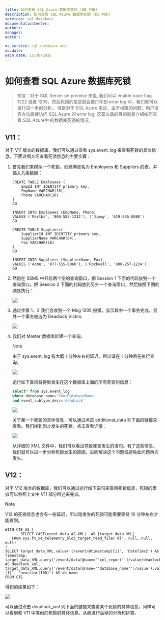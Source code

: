 ```yaml
---
title: 如何查看 SQL Azure 数据库死锁 (DB POD)
description: 如何查看 SQL Azure 数据库死锁 (DB POD)
services: sql-database
documentationCenter: 
authors: 
manager: 
editor: 

ms.service: sql-database-aog
ms.date: 
wacn.date: 11/30/2016
---
```


# 如何查看 SQL Azure 数据库死锁

>前言：对于 SQL Server on premise 来说, 我们可以 enable trace flag 1222 或者 1205，然后死锁的信息就会被打印到 error log 中，我们就可以进行进一步的分析。
但是对于 SQL Azure 来说，由于权限的问题，用户没有办法直接访问 SQL Azure 的 error log, 这篇文章的目的就是介绍如何查看 SQL Azure中 的数据库死锁的情况。

## V11：
对于 V11 版本的数据库，我们可以通过查看 sys.event_log 来查看死锁的具体信息。下面详细介绍查看死锁信息的主要步骤：

1. 首先我们来模拟一个死锁，创建两张名为 Employees 和 Suppliers 的表，并插入几条数据：

    ```
    CREATE TABLE Employees (
        EmpId INT IDENTITY primary key,
        EmpName VARCHAR(16),
        Phone VARCHAR(16)
    )
    GO

    INSERT INTO Employees (EmpName, Phone)
    VALUES ('Martha', '800-555-1212'), ('Jimmy', '619-555-8080')
    GO

    CREATE TABLE Suppliers(
        SupplierId INT IDENTITY primary key,
        SupplierName VARCHAR(64),
        Fax VARCHAR(16)
    )
    GO

    INSERT INTO Suppliers (SupplierName, Fax)
    VALUES ('Acme', '877-555-6060'), ('Rockwell', '800-257-1234')
    GO
    ```

2. 然后在 SSMS 中开启两个空的查询窗口，把 Session 1 下面的代码放到一个查询窗口，把 Session 2 下面的代码放到另外一个查询窗口，然后按照下图的顺序执行：

    ![](./media/aog-sql-database-troubleshot-dead-lock/v11-1.jpg)

3. 通过步骤 1、2 我们会收到一个 Msg 1205 报错，显示其中一个事务完成，另外一个事务被选为 Deadlock Victim.

    ![](./media/aog-sql-database-troubleshot-dead-lock/v11-2.jpg)

4. 我们对 Master 数据库新建一个查询。  
    >[!NOTE]
    >由于 sys.event_log 有大概十分钟左右的延迟，所以请在十分钟后在执行查询。

    ![](./media/aog-sql-database-troubleshot-dead-lock/v11-3.jpg)

    运行如下查询将得到发生在这个数据库上面的所有死锁的信息：

    ```sql
    select* from sys.event_log
    where database_name='YourDatabaseDame' 
    and event_subtype_desc='deadlock'
    ```

    ![](./media/aog-sql-database-troubleshot-dead-lock/v11-4.jpg)

    关于某一个死锁的具体信息，可以通过点击 additional_data 列下面的链接来查看。我们找到刚才发生的死锁，点击查看详情：

    ![](./media/aog-sql-database-troubleshot-dead-lock/v11-5.jpg)

    从详细的 XML 文件中，我们可以看出导致死锁发生的语句。有了这些信息，我们就可以进一步分析死锁发生的原因，进而解决这个问题或避免此问题再次发生。

## V12：

对于 V12 版本的数据库，我们可以通过运行如下语句来查询死锁信息，死锁的模拟可以参照上文中 V11 部分所述来完成。

>[!NOTE]
>V12 的死锁信息也会有一些延迟，所以刚发生的死锁可能需要等待 10 分钟左右才能看到。

```
WITH CTE AS (
       SELECT CAST(event_data AS XML)  AS [target_data_XML] 
   FROM sys.fn_xe_telemetry_blob_target_read_file('dl', null, null, null)
)
SELECT target_data_XML.value('(/event/@timestamp)[1]', 'DateTime2') AS Timestamp,
target_data_XML.query('/event/data[@name=''xml_report'']/value/deadlock') AS deadlock_xml,
target_data_XML.query('/event/data[@name=''database_name'']/value').value('(/value)[1]', 'nvarchar(100)') AS db_name
FROM CTE 
```

得到的结果如下：

![](./media/aog-sql-database-troubleshot-dead-lock/v12-1.jpg)

可以通过点击 deadlock_xml 列下面的链接来查看某个死锁的具体信息，同样可以看到和 V11 中类似的死锁的具体信息，从而进行后续的分析和排查。
